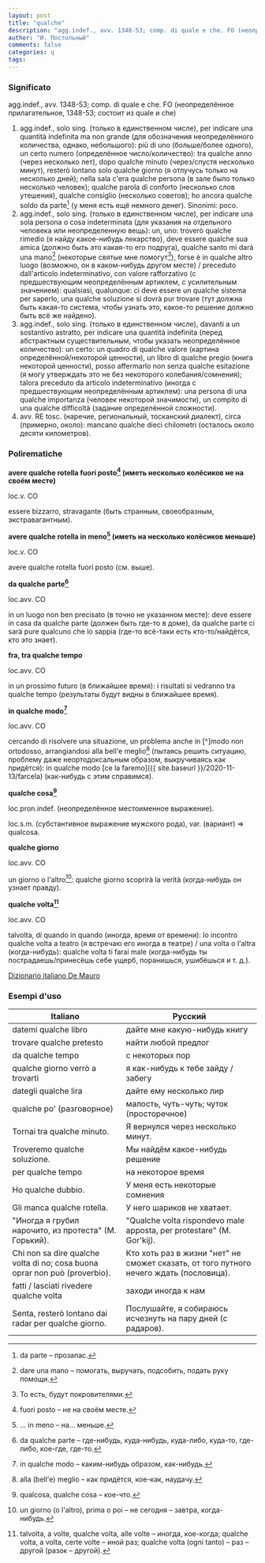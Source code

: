 ```yaml
---
layout: post
title: "qualche"
description: "agg.indef., avv. 1348-53; comp. di quale e che. FO (неопределённое прилагательное, 1348-53; состоит из quale и che)"
author: "И. Постольный"
comments: false
categories: q
tags:
---
```


### Significato

agg.indef., avv. 1348-53; comp. di quale e che. FO (неопределённое прилагательное, 1348-53; состоит из quale и che)

1. agg.indef., solo sing. (только в единственном числе), per indicare una quantità indefinita ma non grande (для обозначения неопределённого количества, однако, небольшого): più di uno (больше/более одного), un certo numero (определённое число/количество): tra qualche anno (через несколько лет), dopo qualche minuto (через/спустя несколько минут), resterò lontano solo qualche giorno (я отлучусь только на несколько дней); nella sala c'era qualche persona (в зале было только несколько человек); qualche parola di conforto (несколько слов утешения), qualche consiglio (несколько советов); ho ancora qualche soldo da parte[^1] (у меня есть ещё немного денег). Sinonimi: poco.
2. agg.indef., solo sing. (только в единственном числе), per indicare una sola persona o cosa indeterminata (для указания на отдельного человека или неопределенную вещь): un, uno: troverò qualche rimedio (я найду какое-нибудь лекарство), deve essere qualche sua amica (должно быть это какая-то его подруга), qualche santo mi darà una mano[^2] (некоторые святые мне помогут[^3]), forse è in qualche altro luogo (возможно, он в каком-нибудь другом месте) / preceduto dall'articolo indeterminativo, con valore rafforzativo (с предшествующим неопределённым артиклем, с усилительным значением): qualsiasi, qualunque: ci deve essere un qualche sistema per saperlo, una qualche soluzione si dovrà pur trovare (тут должна быть какая-то система, чтобы узнать это, какое-то решение должно быть всё же найдено).
3. agg.indef., solo sing. (только в единственном числе), davanti a un sostantivo astratto, per indicare una quantità indefinita (перед абстрактным существительным, чтобы указать неопределённое количество): un certo: un quadro di qualche valore (картина определённой/некоторой ценности), un libro di qualche pregio (книга некоторой ценности), posso affermarlo non senza qualche esitazione (я могу утверждать это не без некоторого колебания/сомнения); talora preceduto da articolo indeterminativo (иногда с предшествующим неопределённым артиклем): una persona di una qualche importanza (человек некоторой значимости), un compito di una qualche difficoltà (задание определённой сложности).
4. avv. RE tosc. (наречие, региональный, тосканский диалект), circa (примерно, около): mancano qualche dieci chilometri (осталось около десяти километров).

### Polirematiche

**avere qualche rotella fuori posto[^4] (иметь несколько колёсиков не на своём месте)**

loc.v. CO

essere bizzarro, stravagante (быть странным, своеобразным, экстравагантным).

**avere qualche rotella in meno[^5] (иметь на несколько колёсиков меньше)**

loc.v. CO

avere qualche rotella fuori posto (см. выше).

**da qualche parte[^6]**

loc.avv. CO

in un luogo non ben precisato (в точно не указанном месте): deve essere in casa da qualche parte (должен быть где-то в доме), da qualche parte ci sarà pure qualcuno che lo sappia (где-то всё-таки есть кто-то/найдётся, кто это знает).

**fra, tra qualche tempo**

loc.avv. CO

in un prossimo futuro (в ближайшее время): i risultati si vedranno tra qualche tempo (результаты будут видны в ближайшее время).

**in qualche modo[^7]**

loc.avv. CO

cercando di risolvere una situazione, un problema anche in [^]modo non ortodosso, arrangiandosi alla bell'e meglio[^8] (пытаясь решить ситуацию, проблему даже неортодоксальным образом, выкручиваясь как придётся): in qualche modo [ce la faremo]({{ site.baseurl }}/2020-11-13/farcela) (как-нибудь с этим справимся).

**qualche cosa[^9]**

loc.pron.indef. (неопределённое местоименное выражение).

loc.s.m. (субстантивное выражение мужского рода), var. (вариант) => qualcosa.

**qualche giorno**

loc.avv. CO

un giorno o l'altro[^10]: qualche giorno scoprirà la verità (когда-нибудь он узнает правду).

**qualche volta[^11]**

loc.avv. CO

talvolta, di quando in quando (иногда, время от времени): lo incontro qualche volta a teatro (я встречаю его иногда в театре) / una volta o l'altra (когда-нибудь): qualche volta ti farai male (когда-нибудь ты пострадаешь/принесёшь себе ущерб, поранишься, ушибёшься и т. д.).

[Dizionario italiano De Mauro](https://dizionario.internazionale.it/parola/qualche)

### Esempi d'uso

| Italiano | Русский |
|----------|---------|
|datemi qualche libro|дайте мне какую-нибудь книгу|
|trovare qualche pretesto|найти любой предлог|
|da qualche tempo|с некоторых пор|
|qualche giorno verrò a trovarti|я как-нибудь к тебе зайду / забегу|
|dategli qualche lira|дайте ему несколько лир|
|qualche po' (разговорное)|малость, чуть-чуть; чуток (просторечное)|
|Tornai tra qualche minuto.|Я вернулся через несколько минут.|
|Troveremo qualche soluzione.|Мы найдём какое-нибудь решение|
|per qualche tempo|на некоторое время|
|Ho qualche dubbio.|У меня есть некоторые сомнения|
|Gli manca qualche rotella.|У него шариков не хватает.|
|"Иногда я грубил нарочито, из протеста" (М. Горький).|"Qualche volta rispondevo male apposta, per protestare" (M. Gor'kij).|
|Chi non sa dire qualche volta di no; cosa buona oprar non può (proverbio).|Кто хоть раз в жизни "нет" не сможет сказать, от того путного нечего ждать (пословица).|
|fatti / lasciati rivedere qualche volta|заходи иногда к нам|
|Senta, resterò lontano dai radar per qualche giorno.|Послушайте, я собираюсь исчезнуть на пару дней (с радаров).|

[^1]: da parte – прозапас.

[^2]: dare una mano – помогать, выручать, подсобить, подать руку помощи.

[^3]: То есть, будут покровителями.

[^4]: fuori posto – не на своём месте.

[^5]: ... in meno – на... меньше.

[^6]: da qualche parte – где-нибудь, куда-нибудь, куда-либо, куда-то, где-либо, кое-где, где-то.

[^7]: in qualche modo – каким-нибудь образом, как-нибудь.

[^8]: alla (bell'e) meglio – как придётся, кое-как, наудачу.

[^9]: qualcosa, qualche cosa – кое-что.

[^10]: un giorno (o l'altro), prima o poi – не сегодня – завтра, когда-нибудь.

[^11]: talvolta, a volte, qualche volta, alle volte – иногда, кое-когда; qualche volta, a volta, certe volte – иной раз; qualche volta (ogni tanto) – раз – другой (разок – другой).
